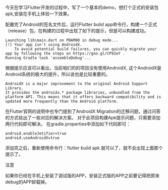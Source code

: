 

今天在学习Flutter开发的过程中，写了一个基本的demo，想打个正式的安装包apk,安装在手机上体验一下效果。

配置完了Android的签名文件后，运行Flutter bulid app命令行，构建一个正式（release）包，在构建的过程中出现了如下的提示，但是可以构建成功。

```
Launching lib\main.dart on PBAM00 in debug mode...
[!] Your app isn't using AndroidX.
    To avoid potential build failures, you can quickly migrate your app by following the steps on https://goo.gl/CP92wY .
Running Gradle task 'assembleDebug'...
```

根据提示应该可以看出，当前咱们的的项目没有使用AndroidX, 这个AndroidX是Android系统的极大的提升，所以说也是比较重要的。

```
AndroidX is a major improvement to the original Android Support Library.
It provides the androidx.* package libraries, unbundled from the platform API. This means that it offers backward compatibility and is updated more frequently than the Android platform.
```

在Flutter官网的说明中也专门提到了AndroidX Migration的迁移问题，通过问答的方式给出了一些对应的解决方案。 对于此项目构建Apk提示问题，只需要添加两行代码即可解决。 在gradle.properties中添加如下代码即可：

```
android.enableJetifier=true
android.useAndroidX=true
```

添加完之后，重新使用命令行：flutter build apk 就可以了，就不会出现上面那个提示了。

注意

如果你已经在手机上安装了调试版的APP，安装正式版的APP之前要记得把原来debug的APP卸载掉。